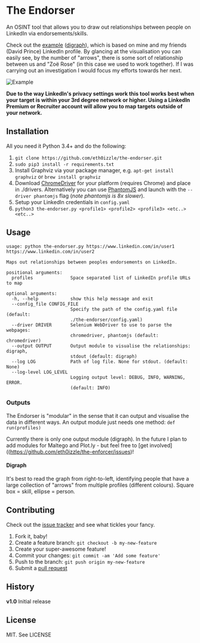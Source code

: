# The Endorser

An OSINT tool that allows you to draw out relationships between people on LinkedIn via endorsements/skills.

Check out the [example](https://raw.githubusercontent.com/eth0izzle/the-endorser/master/example/output.pdf) ([digraph](#digraph)), which is based on mine and my friends (David Prince) LinkedIn profile. By glancing at the visualisation you can easily see, by the number of "arrows", there is some sort of relationship between us and "Zoë Rose" (in this case we used to work together). If I was carrying out an investigation I would focus my efforts towards her next.

![Example](https://raw.githubusercontent.com/eth0izzle/the-endorser/master/example/example.png)

**Due to the way LinkedIn's privacy settings work this tool works best when your target is within your 3rd degree network or higher. Using a LinkedIn Premium or Recruiter account will allow you to map targets outside of your network.**

## Installation

All you need it Python 3.4+ and do the following:

1. `git clone https://github.com/eth0izzle/the-endorser.git`
2. `sudo pip3 install -r requirements.txt`
3. Install Graphviz via your package manager, e.g. `apt-get install graphviz` or `brew install graphviz`
4. Download [ChromeDriver](https://sites.google.com/a/chromium.org/chromedriver/downloads) for your platform (requires Chrome) and place in ./drivers. Alternatively you can use [PhantomJS](http://phantomjs.org/download.html) and launch with the `--driver phantomjs` flag (*note phantomjs is 8x slower*).
5. Setup your LinkedIn credentials in `config.yaml`
6. `python3 the-endorser.py <profile1> <profile2> <profile3> <etc..> <etc..>`

## Usage

    usage: python the-endorser.py https://www.linkedin.com/in/user1 https://www.linkedin.com/in/user2

    Maps out relationships between peoples endorsements on LinkedIn.

    positional arguments:
      profiles              Space separated list of LinkedIn profile URLs to map

    optional arguments:
      -h, --help            show this help message and exit
      --config_file CONFIG_FILE
                            Specify the path of the config.yaml file (default:
                            ./the-endorser/config.yaml)
      --driver DRIVER       Selenium WebDriver to use to parse the webpages:
                            chromedriver, phantomjs (default: chromedriver)
      --output OUTPUT       Output module to visualise the relationships: digraph,
                            stdout (default: digraph)
      --log LOG             Path of log file. None for stdout. (default: None)
      --log-level LOG_LEVEL
                            Logging output level: DEBUG, INFO, WARNING, ERROR.
                            (default: INFO)

### Outputs

The Endorser is "modular" in the sense that it can output and visualise the data in different ways. An output module just needs one method: `def run(profiles)`

Currently there is only one output module (digraph). In the future I plan to add modules for Maltego and Plot.ly - but feel free to [get involved]((https://github.com/eth0izzle/the-enforcer/issues)!

#### Digraph

It's best to read the graph from right-to-left, identifying people that have a large collection of "arrows" from multiple profiles (different colours). Square box = skill, ellipse = person.

## Contributing

Check out the [issue tracker](https://github.com/eth0izzle/the-enforcer/issues) and see what tickles your fancy.

1. Fork it, baby!
2. Create a feature branch: `git checkout -b my-new-feature`
3. Create your super-awesome feature!
4. Commit your changes: `git commit -am 'Add some feature'`
5. Push to the branch: `git push origin my-new-feature`
6. Submit a [pull request](https://github.com/eth0izzle/the-endorser/pulls)

## History

**v1.0**
Initial release

## License

MIT. See LICENSE

